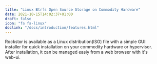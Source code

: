 ```yaml
---
title: "Linux Btrfs Open Source Storage on Commodity Hardware"
date: 2021-10-15T14:02:37+01:00
draft: false
icon: "fa fa-linux"
doclink: "/docs/introduction/features.html"
---
```


Rockstor is available as a Linux distribution(ISO) file with a simple GUI installer for quick installation on your commodity hardware or hypervisor.
After installation, it can be managed easiy from a web browser with it's web-ui. 